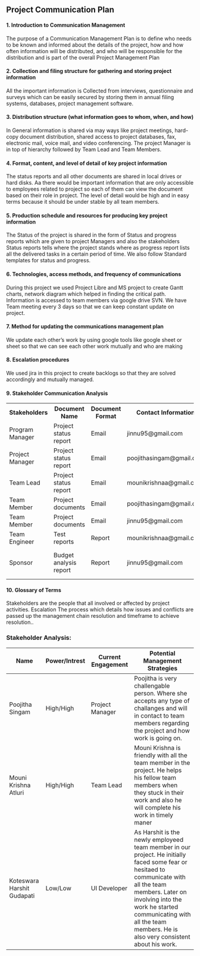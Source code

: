 <!DOCTYPE html>
<html lang="en">
<head>
  <meta charset="utf-8">
  <link rel="stylesheet" href="https://stackpath.bootstrapcdn.com/bootstrap/4.3.1/css/bootstrap.min.css">
  <link rel="stylesheet" href="https://stackpath.bootstrapcdn.com/bootstrap/4.3.1/js/bootstrap.min.js">
  <link rel="stylesheet" href="https://stackpath.bootstrapcdn.com/bootstrap/4.3.1/js/bootstrap.bundle.min.js">
</head>
<body>
<h2>Project Communication Plan</h2>
<h4>1. Introduction to Communication Management</h4>
<p>The purpose of a Communication Management Plan is to define who needs to be known and informed about the details of the project, how and how often information will be distributed, and who will be responsible for the distribution and is part of the overall Project Management Plan</p>

<h4>2. Collection and filing structure for gathering and storing project information</h4>
<p>All the important information is Collected from interviews, questionnaire and surveys which can be easily secured by storing them in annual filing systems, databases, project management software. </p>

<h4>3. Distribution structure (what information goes to whom, when, and how)</h4>
<p>In General information is shared via may ways like project meetings, hard-copy document distribution, shared access to project databases, fax, electronic mail, voice mail, and video conferencing. The project Manager is in top of hierarchy followed by Team Lead and Team Members.</p>

<h4>4. Format, content, and level of detail of key project information</h4>
<p>The status reports and all other documents are shared in local drives or hard disks. Aa there would be important information that are only accessible to employees related to project so each of them can view the document based on their role in project. The level of detail would be high and in easy terms because it should be under stable by all team members. </p>

<h4>5. Production schedule and resources for producing key project information</h4>
<p>The Status of the project is shared in the form of Status and progress reports which are given to project Managers and also the stakeholders Status reports tells where the project stands where as progress report lists all the delivered tasks in a certain period of time. We also follow Standard templates for status and progress.</p>

<h4>6. Technologies, access methods, and frequency of communications </h4>
<p>During this project we used Project Libre and MS project to create Gantt charts, network diagram which helped in finding the critical path. Information is accessed to team members via google drive SVN. We have Team meeting every 3 days so that we can keep constant update on project.</p>

<h4>7. Method for updating the communications management plan</h4>
<p>We update each other’s work by using google tools like google sheet or sheet so that we can see each other work mutually and who are making </p>

<h4>8. Escalation procedures</h4>
<p>We used jira in this project to create backlogs so that they are solved accordingly and mutually managed.</p>

<h4>9. Stakeholder Communication Analysis</h4>
<table>
  <tr>
    <th>Stakeholders</th>
    <th>Document Name</th> 
    <th>Document Format</th>
	<th>Contact Information</th>
    <th>Due Date</th>
	  </tr>
      <tr>
      <td>Program Manager</td>
       <td>Project status report</td> 
       <td>Email</td>
       <td>jinnu95@gmail.com</td>
       <td>End of Every Week</td>
      </tr>
  <tr>
  <td>Project Manager</td>
    <td>Project status report</td> 
    <td>Email</td>
	 <td>poojithasingam@gmail.com</td>
     <td>End of Every Week</td> 
  </tr>
  <tr>
    <td>Team Lead</td>
    <td>Project status report</td> 
    <td>Email</td>	 
	  <td>mounikrishnaa@gmail.com</td> 
       <td>End of Every Week</td> 
  </tr>
  <tr>
    <td>Team Member</td>
    <td>Project documents</td> 
    <td>Email</td>	 
	  <td>poojithasingam@gmail.com</td> 
       <td>Every Day</td> 
  </tr>
  <tr>
    <td>Team Member</td>
    <td>Project documents</td> 
    <td>Email</td>	 
	  <td>jinnu95@gmail.com</td> 
       <td>End of Every Week</td> 
  </tr>
  <tr>
    <td>Team Engineer</td>
    <td>Test reports</td> 
    <td>Report</td>	 
	  <td>mounikrishnaa@gmail.com</td> 
       <td>End of Each task</td> 
  </tr>
  <tr>
    <td>Sponsor</td>
    <td>Budget analysis report</td> 
    <td>Report</td>	 
	  <td>jinnu95@gmail.com</td> 
       <td>One month before project commences</td> 
  </tr>
</table>
</div>
<h4>10. Glossary of Terms</h4>
<p>Stakeholders are the people that all involved or affected by project activities. Escalation      The process which details how issues and conflicts are passed up the management chain resolution and timeframe to achieve resolution..</p>
</body>
</html>

### Stakeholder Analysis:

Name| Power/Intrest| Current Engagement| Potential Management Strategies|
---| ---| ---|---|
Poojitha Singam| High/High| Project Manager| Poojitha is very challengable person. Where she accepts any type of challanges and will in contact to team members regarding the project and how work is going on.|
Mouni Krishna Atluri| High/High| Team Lead| Mouni Krishna is friendly with all the team member in the project. He helps his fellow team members when they stuck in their work and also he will complete his work in timely maner|
Koteswara Harshit Gudapati|Low/Low|UI Developer|As Harshit is the newly employeed team member in our project. He initially faced some fear or hesitaed to communicate with all the team members. Later on involving into the work he started communicating with all the team members. He is also very consistent about his work.|